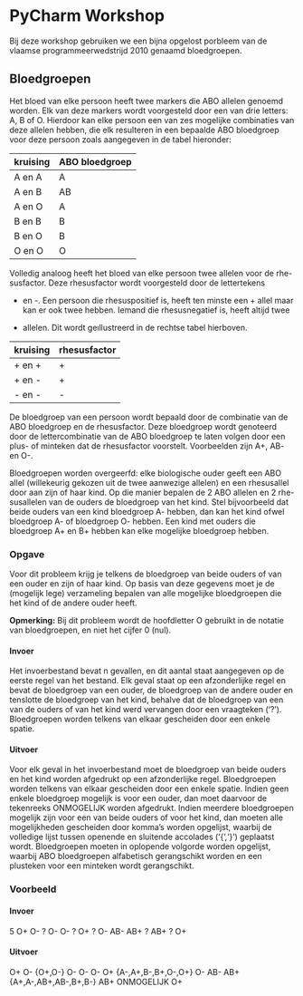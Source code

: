 # PyCharm Workshop

Bij deze workshop gebruiken we een bijna opgelost porbleem van de vlaamse programmeerwedstrijd 2010 genaamd bloedgroepen.

## Bloedgroepen
Het bloed van elke persoon heeft twee markers die ABO allelen genoemd worden.
Elk van deze markers wordt voorgesteld door een van drie letters:
A, B of O. Hierdoor kan elke persoon een van zes mogelijke combinaties van
deze allelen hebben, die elk resulteren in een bepaalde ABO bloedgroep voor
deze persoon zoals aangegeven in de tabel hieronder:


| kruising | ABO bloedgroep |
| -------- | -------------- |
| A en A   | A		    |
| A en B   | AB             |
| A en O   | A              |
| B en B   | B              |
| B en O   | B              |
| O en O   | O              |

Volledig analoog heeft het bloed van elke persoon twee allelen voor de rhe-
susfactor. Deze rhesusfactor wordt voorgesteld door de lettertekens
+ en -. Een persoon die rhesuspositief is, heeft ten minste een +
allel maar kan er ook twee hebben. Iemand die rhesusnegatief is, heeft altijd twee
- allelen.
Dit wordt geıllustreerd in de rechtse tabel hierboven.

| kruising | rhesusfactor   |
| -------- | -------------- |
| + en +   | +              |
| + en -   | +              |
| - en -   | -              |

De bloedgroep van een persoon wordt bepaald door de combinatie van de
ABO bloedgroep en de rhesusfactor. Deze bloedgroep wordt genoteerd door
de lettercombinatie van de ABO bloedgroep te laten volgen door een plus-
of minteken dat de rhesusfactor voorstelt. Voorbeelden zijn
A+, AB- en O-.

Bloedgroepen worden overgeerfd: elke biologische ouder geeft een ABO allel
(willekeurig gekozen uit de twee aanwezige allelen) en een rhesusallel door
aan zijn of haar kind. Op die manier bepalen de 2 ABO allelen en 2 rhe-
susallelen van de ouders de bloedgroep van het kind.
Stel bijvoorbeeld dat beide ouders van een kind bloedgroep A-
hebben, dan kan het kind ofwel bloedgroep A- of bloedgroep O-
hebben. Een kind met ouders die bloedgroep A+ en B+
hebben kan elke mogelijke bloedgroep hebben.

### Opgave

Voor dit probleem krijg je telkens de bloedgroep van beide ouders of van een
ouder en zijn of haar kind. Op basis van deze gegevens moet je de (mogelijk
lege) verzameling bepalen van alle mogelijke bloedgroepen die het kind of
de andere ouder heeft.

**Opmerking:**
Bij dit probleem wordt de hoofdletter O gebruikt in de notatie
van bloedgroepen, en niet het cijfer 0 (nul).


#### Invoer
Het invoerbestand bevat n gevallen, en dit aantal staat aangegeven op de
eerste regel van het bestand. Elk geval staat op een afzonderlijke regel en
bevat de bloedgroep van een ouder, de bloedgroep van de andere ouder en
tenslotte de bloedgroep van het kind, behalve dat de bloedgroep van een
van de ouders of van het kind werd vervangen door een vraagteken (‘?’).
Bloedgroepen worden telkens van elkaar gescheiden door een enkele spatie.

#### Uitvoer
Voor elk geval in het invoerbestand moet de bloedgroep van beide ouders en
het kind worden afgedrukt op een afzonderlijke regel. Bloedgroepen worden
telkens van elkaar gescheiden door een enkele spatie.  Indien geen enkele
bloedgroep mogelijk is voor een ouder, dan moet daarvoor de tekenreeks
ONMOGELIJK worden afgedrukt. Indien meerdere bloedgroepen mogelijk zijn
voor een van beide ouders of voor het kind, dan moeten alle mogelijkheden
gescheiden door komma’s worden opgelijst, waarbij de volledige lijst tussen
openende en sluitende accolades (‘{’,‘}’) geplaatst wordt. Bloedgroepen
moeten in oplopende volgorde worden opgelijst, waarbij ABO bloedgroepen
alfabetisch gerangschikt worden en een plusteken voor een minteken wordt
gerangschikt.

### Voorbeeld

#### Invoer

5
O+ O- ?
O- O- ?
O+ ?  O-
AB- AB+ ?
AB+ ?  O+

#### Uitvoer

O+ O- {O+,O-}
O- O- O-
O+ {A-,A+,B-,B+,O-,O+} O-
AB- AB+ {A+,A-,AB+,AB-,B+,B-}
AB+ ONMOGELIJK O+
